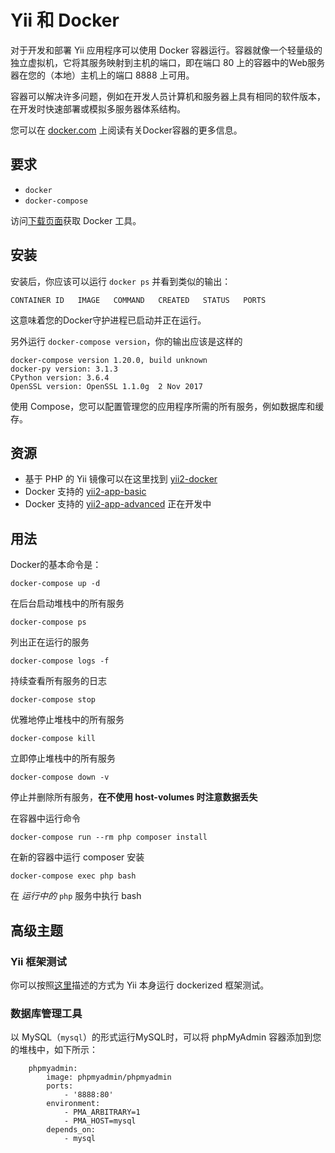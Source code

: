 Yii 和 Docker
=============

对于开发和部署 Yii 应用程序可以使用 Docker 容器运行。容器就像一个轻量级的独立虚拟机，它将其服务映射到主机的端口，即在端口 80 上的容器中的Web服务器在您的（本地）主机上的端口 8888 上可用。

容器可以解决许多问题，例如在开发人员计算机和服务器上具有相同的软件版本，在开发时快速部署或模拟多服务器体系结构。

您可以在 [docker.com](https://www.docker.com/why-docker) 上阅读有关Docker容器的更多信息。

## 要求

- `docker`
- `docker-compose`

访问[下载页面](https://www.docker.com/products/container-runtime)获取 Docker 工具。

## 安装

安装后，你应该可以运行 `docker ps` 并看到类似的输出：

```
CONTAINER ID   IMAGE   COMMAND   CREATED   STATUS   PORTS
```

这意味着您的Docker守护进程已启动并正在运行。

另外运行 `docker-compose version`，你的输出应该是这样的

```
docker-compose version 1.20.0, build unknown
docker-py version: 3.1.3
CPython version: 3.6.4
OpenSSL version: OpenSSL 1.1.0g  2 Nov 2017
```

使用 Compose，您可以配置管理您的应用程序所需的所有服务，例如数据库和缓存。

## 资源

- 基于 PHP 的 Yii 镜像可以在这里找到 [yii2-docker](https://github.com/yiisoft/yii2-docker)
- Docker 支持的 [yii2-app-basic](https://github.com/yiisoft/yii2-app-basic#install-with-docker)
- Docker 支持的 [yii2-app-advanced](https://github.com/yiisoft/yii2-app-advanced/pull/347) 正在开发中

## 用法

Docker的基本命令是：

    docker-compose up -d
    
在后台启动堆栈中的所有服务

    docker-compose ps
    
列出正在运行的服务

    docker-compose logs -f
    
持续查看所有服务的日志

    docker-compose stop
    
优雅地停止堆栈中的所有服务

    docker-compose kill
    
立即停止堆栈中的所有服务

    docker-compose down -v
    
停止并删除所有服务，**在不使用 host-volumes 时注意数据丢失**

在容器中运行命令

    docker-compose run --rm php composer install
    
在新的容器中运行 composer 安装

    docker-compose exec php bash
    
在 *运行中的* `php` 服务中执行 bash


## 高级主题

### Yii 框架测试

你可以按照[这里](https://github.com/yiisoft/yii2/blob/master/tests/README.md#dockerized-testing)描述的方式为 Yii 本身运行 dockerized 框架测试。

### 数据库管理工具

以 MySQL（`mysql`）的形式运行MySQL时，可以将 phpMyAdmin 容器添加到您的堆栈中，如下所示：

```
    phpmyadmin:
        image: phpmyadmin/phpmyadmin
        ports:
            - '8888:80'
        environment:
            - PMA_ARBITRARY=1
            - PMA_HOST=mysql
        depends_on:
            - mysql
```
